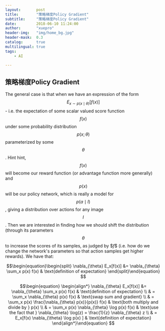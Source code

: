 ```yaml
---
layout:       post
title:        "策略梯度Policy Gradient"
subtitle:     "策略梯度Policy Gradient"
date:         2018-06-10 11:24:00
author:       "xuepro"
header-img:   "img/home_bg.jpg"
header-mask:  0.3
catalog:      true
multilingual: true
tags:
    - AI
    
---
```


## 策略梯度Policy Gradient

The general case is that when we have an expression of the form $$E_{x \sim p(x \mid \theta)} [f(x)] $$ - i.e. the expectation of some scalar valued score function $$f(x)$$ under some probability distribution $$p(x;\theta)$$ parameterized by some $$\theta$$. Hint hint, $$f(x)$$ will become our reward function (or advantage function more generally) and $$p(x)$$ will be our policy network, which is really a model for$$ p(a \mid I)$$, giving a distribution over actions for any image $$I$$. Then we are interested in finding how we should shift the distribution (through its parameters $$\theta$$ to increase the scores of its samples, as judged by $$f\$$ (i.e. how do we change the network's parameters so that action samples get higher rewards). We have that:


$$\begin{equation}\begin{split}
\nabla_{\theta} E_x[f(x)] &= \nabla_{\theta} \sum_x p(x) f(x) &  \text{definition of expectation} 
\end{split}\end{equation} $$



$$\begin{equation}  \begin{align*} 
\nabla_{\theta} E_x[f(x)] &= \nabla_{\theta} \sum_x p(x) f(x) &  \text{definition of expectation} \\ 
& = \sum_x \nabla_{\theta} p(x) f(x) & \text{swap sum and gradient} \\ 
& = \sum_x p(x) \frac{\nabla_{\theta} p(x)}{p(x)} f(x) & \text{both multiply and divide by } p(x) \\
& = \sum_x p(x) \nabla_{\theta} \log p(x) f(x) & \text{use the fact that } \nabla_{\theta} \log(z) = \frac{1}{z} \nabla_{\theta} z \\
& = E_x[f(x) \nabla_{\theta} \log p(x) ] & \text{definition of expectation} 
\end{align*}\end{equation} $$
